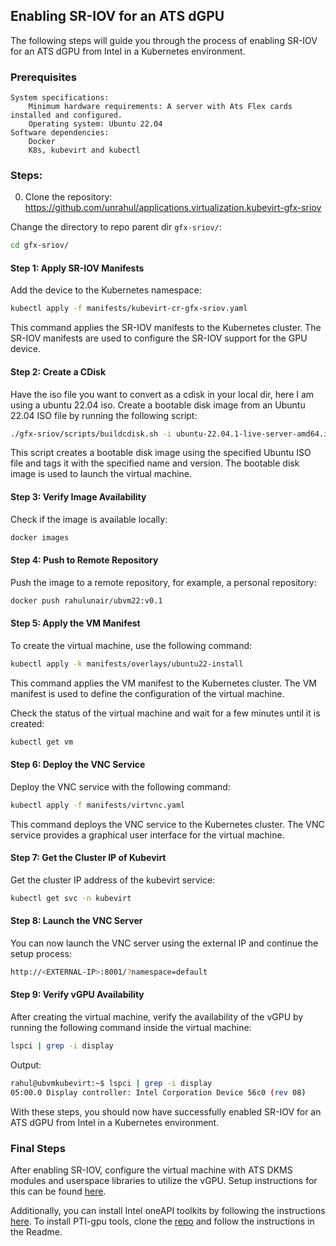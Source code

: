 ## Enabling SR-IOV for an ATS dGPU

The following steps will guide you through the process of enabling SR-IOV for an ATS dGPU from Intel in a Kubernetes environment.


### Prerequisites

    System specifications:
        Minimum hardware requirements: A server with Ats Flex cards installed and configured. 
        Operating system: Ubuntu 22.04
    Software dependencies:
        Docker
        K8s, kubevirt and kubectl

### Steps:

0. Clone the repository: https://github.com/unrahul/applications.virtualization.kubevirt-gfx-sriov

Change the directory to repo parent dir `gfx-sriov/`:


```bash
cd gfx-sriov/
```

#### Step 1: Apply SR-IOV Manifests

Add the device to the Kubernetes namespace:

```bash
kubectl apply -f manifests/kubevirt-cr-gfx-sriov.yaml
```

This command applies the SR-IOV manifests to the Kubernetes cluster. The SR-IOV manifests are used to configure the SR-IOV support for the GPU device.

#### Step 2: Create a CDisk

Have the iso file you want to convert as a cdisk in your local dir, here I am using a ubuntu 22.04 iso.
Create a bootable disk image from an Ubuntu 22.04 ISO file by running the following script:

```bash
./gfx-sriov/scripts/buildcdisk.sh -i ubuntu-22.04.1-live-server-amd64.iso  -t docker.io/rahulunair/ubvm22:v0.1
```

This script creates a bootable disk image using the specified Ubuntu ISO file and tags it with the specified name and version. The bootable disk image is used to launch the virtual machine.

#### Step 3: Verify Image Availability

Check if the image is available locally:

```bash
docker images
```

#### Step 4: Push to Remote Repository

Push the image to a remote repository, for example, a personal repository:

```bash
docker push rahulunair/ubvm22:v0.1
```

#### Step 5: Apply the VM Manifest

To create the virtual machine, use the following command:

```bash
kubectl apply -k manifests/overlays/ubuntu22-install
```

This command applies the VM manifest to the Kubernetes cluster. The VM manifest is used to define the configuration of the virtual machine.

Check the status of the virtual machine and wait for a few minutes until it is created:

```bash
kubectl get vm
```

#### Step 6: Deploy the VNC Service

Deploy the VNC service with the following command:

```bash
kubectl apply -f manifests/virtvnc.yaml
```

This command deploys the VNC service to the Kubernetes cluster. The VNC service provides a graphical user interface for the virtual machine.


#### Step 7: Get the Cluster IP of Kubevirt

Get the cluster IP address of the kubevirt service:

```bash
kubectl get svc -n kubevirt
```

#### Step 8: Launch the VNC Server

You can now launch the VNC server using the external IP and continue the setup process:

```bash
http://<EXTERNAL-IP>:8001/?namespace=default
```


#### Step 9: Verify vGPU Availability

After creating the virtual machine, verify the availability of the vGPU by running the following command inside the virtual machine:

```bash
lspci | grep -i display
```

Output:

```bash
rahul@ubvmkubevirt:~$ lspci | grep -i display
05:00.0 Display controller: Intel Corporation Device 56c0 (rev 08)
```

With these steps, you should now have successfully enabled SR-IOV for an ATS dGPU from Intel in a Kubernetes environment.

### Final Steps

After enabling SR-IOV, configure the virtual machine with ATS DKMS modules and userspace libraries to utilize the vGPU. Setup instructions for this can be found [here](https://dgpu-docs.intel.com/installation-guides/ubuntu/ubuntu-jammy-dc.html).


Additionally, you can install Intel oneAPI toolkits by following the instructions [here](https://www.intel.com/content/www/us/en/develop/documentation/installation-guide-for-intel-oneapi-toolkits-linux/top/installation/install-using-package-managers/apt.html). To install PTI-gpu tools, clone the [repo](https://github.com/intel/pti-gpu) and follow the instructions in the Readme.




